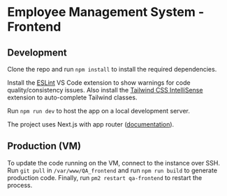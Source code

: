 # Employee Management System - Frontend

## Development

Clone the repo and run `npm install` to install the required dependencies.

Install the [ESLint](https://marketplace.visualstudio.com/items?itemName=dbaeumer.vscode-eslint) VS Code extension to show warnings for code quality/consistency issues. Also install the [Tailwind CSS IntelliSense](https://marketplace.visualstudio.com/items?itemName=bradlc.vscode-tailwindcss) extension to auto-complete Tailwind classes.

Run `npm run dev` to host the app on a local development server.

The project uses Next.js with app router ([documentation](https://nextjs.org/docs)).

## Production (VM)

To update the code running on the VM, connect to the instance over SSH. Run `git pull` in `/var/www/QA_frontend` and run `npm run build` to generate production code. Finally, run `pm2 restart qa-frontend` to restart the process.